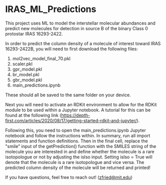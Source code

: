 # IRAS_ML_Predictions
This project uses ML to model the interstellar molecular abundances and predict new molecules for detection in source B of the binary Class 0 protostar IRAS 16293-2422. 

In order to predict the column density of a molecule of interest toward IRAS 16293-2422B, you will need to first download the following files:

1) mol2vec_model_final_70.pkl
2) scaler.pkl
3) gpr_model.pkl
4) br_model.pkl
5) gbr_model.pkl
6) main_predictions.ipynb

These should all be saved to the same folder on your device.

Next you will need to activate an RDKit environment to allow for the RDKit module to be used within a Jupyter notebook. A tutorial for this can be found at the following link (https://depth-first.com/articles/2020/08/17/getting-started-rdkit-and-jupyter/).

Following this, you need to open the main_predictions.ipynb Jupyter notebook and follow the instructions within. In summary, run all import statements and function definitions. Then in the final cell, replace the "smile" input of the getPrediction() function with the SMILES string of the molecule you are interested in and define whether the molecule is a rare isotopologue or not by adjusting the isIso input. Setting isIso = True will denote that the molecule is a rare isotopologue and vice versa. The predicted column density of the molecule will be returned and printed!  

If you have questions, feel free to reach out! (zfried@mit.edu)


